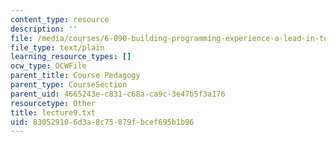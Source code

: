 ```yaml
---
content_type: resource
description: ''
file: /media/courses/6-090-building-programming-experience-a-lead-in-to-6-001-january-iap-2005/830529106d3a8c75879fbcef695b1b96_lecture9.txt
file_type: text/plain
learning_resource_types: []
ocw_type: OCWFile
parent_title: Course Pedagogy
parent_type: CourseSection
parent_uid: 4665243e-c831-c68a-ca9c-3e47b5f3a176
resourcetype: Other
title: lecture9.txt
uid: 83052910-6d3a-8c75-879f-bcef695b1b96
---
```

